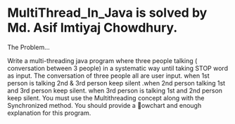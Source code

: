 # MultiThread_In_Java is solved by Md. Asif Imtiyaj Chowdhury.

The Problem...

Write a multi-threading java program where three people talking ( conversation between 3 people) in a
systematic way until taking STOP word as input. The conversation of three people all are user input. when
1st person is talking 2nd & 3rd person keep silent .when 2nd person talking 1st and 3rd person keep silent.
when 3rd person is talking 1st and 2nd person keep silent. You must use the Multithreading concept along
with the Synchronized method. You should provide a 􀀪owchart and enough explanation for this program.
